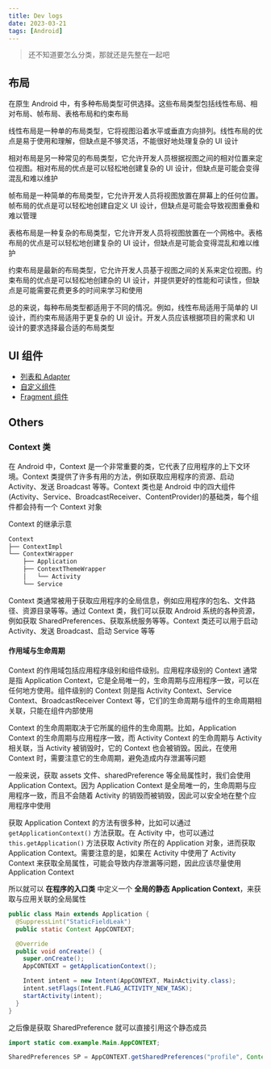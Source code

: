 ```yaml
---
title: Dev logs
date: 2023-03-21
tags: [Android]
---
```


> 还不知道要怎么分类，那就还是先整在一起吧

## 布局

在原生 Android 中，有多种布局类型可供选择。这些布局类型包括线性布局、相对布局、帧布局、表格布局和约束布局

线性布局是一种单的布局类型，它将视图沿着水平或垂直方向排列。线性布局的优点是易于使用和理解，但缺点是不够灵活，不能很好地处理复杂的 UI 设计

相对布局是另一种常见的布局类型，它允许开发人员根据视图之间的相对位置来定位视图。相对布局的优点是可以轻松地创建复杂的 UI 设计，但缺点是可能会变得混乱和难以维护

帧布局是一种简单的布局类型，它允许开发人员将视图放置在屏幕上的任何位置。帧布局的优点是可以轻松地创建自定义 UI 设计，但缺点是可能会导致视图重叠和难以管理

表格布局是一种复杂的布局类型，它允许开发人员将视图放置在一个网格中。表格布局的优点是可以轻松地创建复杂的 UI 设计，但缺点是可能会变得混乱和难以维护

约束布局是最新的布局类型，它允许开发人员基于视图之间的关系来定位视图。约束布局的优点是可以轻松地创建杂的 UI 设计，并提供更好的性能和可读性，但缺点是可能需要花费更多的时间来学习和使用

总的来说，每种布局类型都适用于不同的情况。例如，线性布局适用于简单的 UI 设计，而约束布局适用于更复杂的 UI 设计。开发人员应该根据项目的需求和 UI 设计的要求选择最合适的布局类型

## UI 组件

- [列表和 Adapter](XMLView/Adapter.md)
- [自定义组件](XMLView/customView.md)
- [Fragment 组件](XMLView/Fragment.md)

## Others

### Context 类

在 Android 中，Context 是一个非常重要的类，它代表了应用程序的上下文环境。Context 类提供了许多有用的方法，例如获取应用程序的资源、启动 Activity、发送 Broadcast 等等。Context 类也是 Android 中的四大组件(Activity、Service、BroadcastReceiver、ContentProvider)的基础类，每个组件都会持有一个 Context 对象

Context 的继承示意

```txt
Context
├── ContextImpl
└── ContextWrapper
    ├── Application
    ├── ContextThemeWrapper
    │   └── Activity
    └── Service
```

Context 类通常被用于获取应用程序的全局信息，例如应用程序的包名、文件路径、资源目录等等。通过 Context 类，我们可以获取 Android 系统的各种资源，例如获取 SharedPreferences、获取系统服务等等。Context 类还可以用于启动 Activity、发送 Broadcast、启动 Service 等等

#### 作用域与生命周期

Context 的作用域包括应用程序级别和组件级别。应用程序级别的 Context 通常是指 Application Context，它是全局唯一的，生命周期与应用程序一致，可以在任何地方使用。组件级别的 Context 则是指 Activity Context、Service Context、BroadcastReceiver Context 等，它们的生命周期与组件的生命周期相关联，只能在组件内部使用

Context 的生命周期取决于它所属的组件的生命周期。比如，Application Context 的生命周期与应用程序一致，而 Activity Context 的生命周期与 Activity 相关联，当 Activity 被销毁时，它的 Context 也会被销毁。因此，在使用 Context 时，需要注意它的生命周期，避免造成内存泄漏等问题

一般来说，获取 assets 文件、sharedPreference 等全局属性时，我们会使用 Application Context。因为 Application Context 是全局唯一的，生命周期与应用程序一致，而且不会随着 Activity 的销毁而被销毁，因此可以安全地在整个应用程序中使用

获取 Application Context 的方法有很多种，比如可以通过 `getApplicationContext()` 方法获取。在 Activity 中，也可以通过 `this.getApplication()` 方法获取 Activity 所在的 Application 对象，进而获取 Application Context。需要注意的是，如果在 Activity 中使用了 Activity Context 来获取全局属性，可能会导致内存泄漏等问题，因此应该尽量使用 Application Context

所以就可以 **在程序的入口类** 中定义一个 **全局的静态 Application Context**，来获取与应用关联的全局属性

```java
public class Main extends Application {
  @SuppressLint("StaticFieldLeak")
  public static Context AppCONTEXT;

  @Override
  public void onCreate() {
    super.onCreate();
    AppCONTEXT = getApplicationContext();

    Intent intent = new Intent(AppCONTEXT, MainActivity.class);
    intent.setFlags(Intent.FLAG_ACTIVITY_NEW_TASK);
    startActivity(intent);
  }
}
```

之后像是获取 SharedPreference 就可以直接引用这个静态成员

```java
import static com.example.Main.AppCONTEXT;

SharedPreferences SP = AppCONTEXT.getSharedPreferences("profile", Context.MODE_PRIVATE);
```
